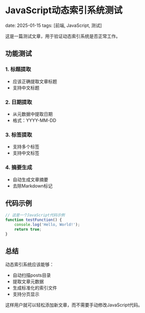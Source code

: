 # JavaScript动态索引系统测试

date: 2025-01-15
tags: [前端, JavaScript, 测试]

这是一篇测试文章，用于验证动态索引系统是否正常工作。

## 功能测试

### 1. 标题提取
- 应该正确提取文章标题
- 支持中文标题

### 2. 日期提取
- 从元数据中提取日期
- 格式：YYYY-MM-DD

### 3. 标签提取
- 支持多个标签
- 支持中文标签

### 4. 摘要生成
- 自动生成文章摘要
- 去除Markdown标记

## 代码示例

```javascript
// 这是一个JavaScript代码示例
function testFunction() {
    console.log('Hello, World!');
    return true;
}
```

## 总结

动态索引系统应该能够：
- 自动扫描posts目录
- 提取文章元数据
- 生成标准化的索引文件
- 支持分页显示

这样用户就可以轻松添加新文章，而不需要手动修改JavaScript代码。 